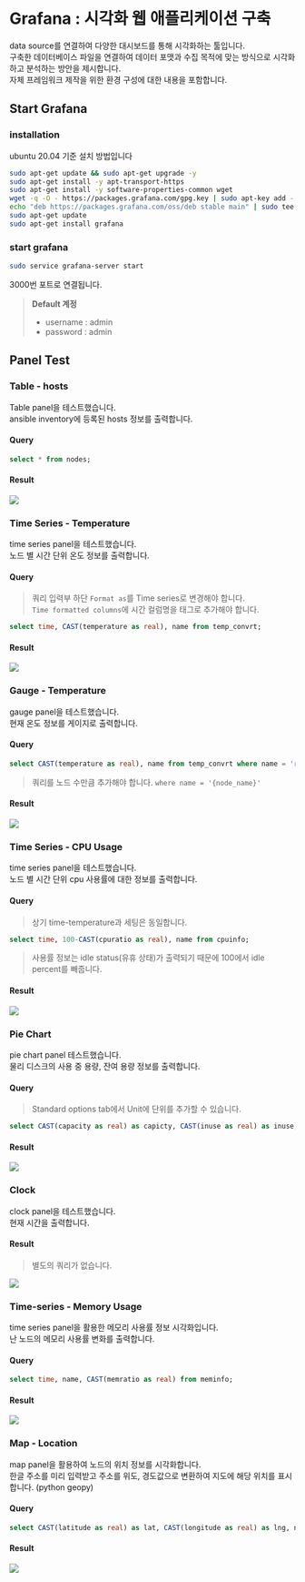 # Grafana : 시각화 웹 애플리케이션 구축
data source를 연결하여 다양한 대시보드를 통해 시각화하는 툴입니다.<br>
구축한 데이터베이스 파일을 연결하여 데이터 포맷과 수집 목적에 맞는 방식으로 시각화하고 분석하는 방안을 제시합니다.<br>
자체 프레임워크 제작을 위한 환경 구성에 대한 내용을 포함합니다.

## Start Grafana

### installation
ubuntu 20.04 기준 설치 방법입니다<br>
```bash
sudo apt-get update && sudo apt-get upgrade -y
sudo apt-get install -y apt-transport-https
sudo apt-get install -y software-properties-common wget
wget -q -O - https://packages.grafana.com/gpg.key | sudo apt-key add -
echo "deb https://packages.grafana.com/oss/deb stable main" | sudo tee -a /etc/apt/sources.list.d/grafana.list
sudo apt-get update
sudo apt-get install grafana
```

### start grafana
```bash
sudo service grafana-server start
```
3000번 포트로 연결됩니다.<br>
>**Default 계정**
>- username : admin
>- password : admin

## Panel Test

### Table - hosts
Table panel을 테스트했습니다.<br>
ansible inventory에 등록된 hosts 정보를 출력합니다.

#### Query
```sql
select * from nodes;
```

#### Result
![](./img4doc/table_hosts.png)

### Time Series - Temperature
time series panel을 테스트했습니다.<br>
노드 별 시간 단위 온도 정보를 출력합니다.

#### Query
>쿼리 입력부 하단 ```Format as```를 Time series로 변경해야 합니다.<br>
>```Time formatted columns```에 시간 컬럼명을 태그로 추가해야 합니다.

```sql
select time, CAST(temperature as real), name from temp_convrt;
```

#### Result
![](./img4doc/time_temp.png)

### Gauge - Temperature
gauge panel을 테스트했습니다.<br>
현재 온도 정보를 게이지로 출력합니다.

#### Query
```sql
select CAST(temperature as real), name from temp_convrt where name = 'rpi6402' order by ROWID desc limit 1;
```

>쿼리를 노드 수만큼 추가해야 합니다. ```where name = '{node_name}'```

#### Result
![](./img4doc/gauge_temp.png)

### Time Series - CPU Usage
time series panel을 테스트했습니다.<br>
노드 별 시간 단위 cpu 사용률에 대한 정보를 출력합니다.

#### Query
>상기 time-temperature과 세팅은 동일합니다.

```sql
select time, 100-CAST(cpuratio as real), name from cpuinfo;
```

>사용률 정보는 idle status(유휴 상태)가 출력되기 때문에 100에서 idle percent를 빼줍니다.

#### Result
![](./img4doc/time_cpu.png)

### Pie Chart
pie chart panel 테스트했습니다.<br>
물리 디스크의 사용 중 용량, 잔여 용량 정보를 출력합니다.

#### Query
>Standard options tab에서 Unit에 단위를 추가할 수 있습니다.

```sql
select CAST(capacity as real) as capicty, CAST(inuse as real) as inuse, name from strginfo where name = 'rpi6402' order by ROWID desc limit 1;
```

#### Result
![](./img4doc/piechart_disk.png)

### Clock
clock panel을 테스트했습니다.<br>
현재 시간을 출력합니다.

#### Result
>별도의 쿼리가 없습니다.

![](./img4doc/clock.png)

### Time-series - Memory Usage
time series panel을 활용한 메모리 사용률 정보 시각화입니다.<br>
난 노드의 메모리 사용률 변화를 출력합니다.

#### Query
```sql
select time, name, CAST(memratio as real) from meminfo;
```

#### Result
![](./img4doc/meminfo.png)

### Map - Location
map panel을 활용하여 노드의 위치 정보를 시각화합니다.<br>
한글 주소를 미리 입력받고 주소를 위도, 경도값으로 변환하여 지도에 해당 위치를 표시합니다. (python geopy)

#### Query
```sql
select CAST(latitude as real) as lat, CAST(longitude as real) as lng, name from location;
```

#### Result
![](./img4doc/location.png)

